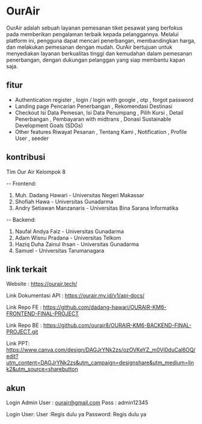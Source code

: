 
# OurAir

OurAir adalah sebuah layanan pemesanan tiket pesawat yang berfokus pada memberikan pengalaman terbaik kepada pelanggannya. Melalui platform ini, pengguna dapat mencari penerbangan, membandingkan harga, dan melakukan pemesanan dengan mudah. OurAir bertujuan untuk menyediakan layanan berkualitas tinggi dan kemudahan dalam pemesanan penerbangan, dengan dukungan pelanggan yang siap membantu kapan saja.


## fitur

- Authentication
register , login / login with google , otp , forgot password 
- Landing page
Pencarian Penerbangan , Rekomendasi Destinasi
- Checkout
Isi Data Pemesan, Isi Data Penumpang , Pilih Kursi , Detail Penerbangan , Pembayaran with midtrans , Donasi Sustainable Development Goals (SDGs)
- Other features
Riwayat Pesanan , Tentang Kami , Notification , Profile User , seeder


## kontribusi

Tim Our Air Kelompok 8

-- Frontend:
1. Muh. Dadang Hawari - Universitas Negeri Makassar
2. Shofiah Hawa - Universitas Gunadarma
3. Andry Setiawan Manzanaris - Universitas Bina Sarana Informatika

-- Backend: 
1. Naufal Andya Faiz - Universitas Gunadarma
2. Adam Wisnu Pradana - Universitas Telkom
3. Haziq Duha Zainul Ihsan - Universitas Gunadarma
4. Samuel - Universitas Tarumanagara


## link terkait
Website :  https://ourair.tech/

Link Dokumentasi API :    https://ourair.my.id/v1/api-docs/

Link Repo FE : https://github.com/dadang-hawari/OURAIR-KM6-FRONTEND-FINAL-PROJECT

Link Repo BE : https://github.com/ourair8/OURAIR-KM6-BACKEND-FINAL-PROJECT.git

Link PPT: https://www.canva.com/design/DAGJrYNk2zs/ozOVKeYZ_m0Vj0duCal6OQ/edit?utm_content=DAGJrYNk2zs&utm_campaign=designshare&utm_medium=link2&utm_source=sharebutton

## akun
Login Admin
User : ourair@gmail.com
Pass : admin12345

Login User:
User :Regis dulu ya
Password: Regis dulu ya
